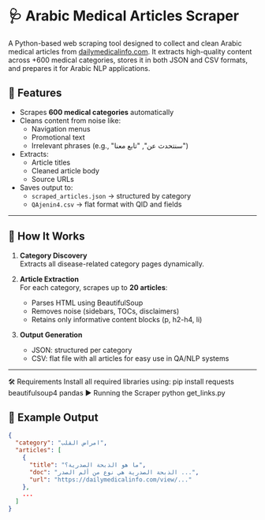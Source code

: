 # 🩺 Arabic Medical Articles Scraper

A Python-based web scraping tool designed to collect and clean Arabic medical articles from [dailymedicalinfo.com](https://dailymedicalinfo.com). It extracts high-quality content across +600 medical categories, stores it in both JSON and CSV formats, and prepares it for Arabic NLP applications.

## 📌 Features

- Scrapes **600 medical categories** automatically
- Cleans content from noise like:
  - Navigation menus
  - Promotional text
  - Irrelevant phrases (e.g., "سنتحدث عن", "تابع معنا")
- Extracts:
  - Article titles
  - Cleaned article body
  - Source URLs
- Saves output to:
  - `scraped_articles.json` → structured by category
  - `QAjenin4.csv` → flat format with QID and fields

---

## 🚀 How It Works

1. **Category Discovery**  
   Extracts all disease-related category pages dynamically.

2. **Article Extraction**  
   For each category, scrapes up to **20 articles**:
   - Parses HTML using BeautifulSoup
   - Removes noise (sidebars, TOCs, disclaimers)
   - Retains only informative content blocks (p, h2-h4, li)

3. **Output Generation**
   - JSON: structured per category
   - CSV: flat file with all articles for easy use in QA/NLP systems

---

🛠️ Requirements
Install all required libraries using:
pip install requests beautifulsoup4 pandas
▶️ Running the Scraper
python get_links.py

## 🧪 Example Output

```json
{
  "category": "امراض القلب",
  "articles": [
    {
      "title": "ما هو الذبحة الصدرية؟",
      "doc": "الذبحة الصدرية هي نوع من ألم الصدر ...",
      "url": "https://dailymedicalinfo.com/view/..."
    },
    ...
  ]
}
